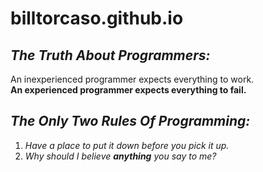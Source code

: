 # billtorcaso.github.io


## _The Truth About Programmers:_

An inexperienced programmer expects everything to work.  
**An experienced programmer expects everything to fail.**

  
  
## _The Only Two Rules Of Programming:_

1.  *Have a place to put it down before you pick it up.*
2.  *Why should I believe **anything** you say to me?*
